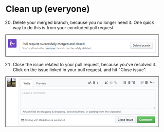 # Clean up (everyone)
20. Delete your merged branch, because you no longer need it. One quick way to do this is from your concluded pull request.

![Delete a merged branch](images/delete_branch.png)

21. Close the issue related to your pull request, because you've resolved it.
Click on the issue linked in your pull request, and hit "Close issue".

![Close resolved issue](images/close_issue.png)
